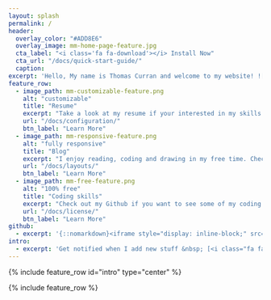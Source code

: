 ```yaml
---
layout: splash
permalink: /
header:
  overlay_color: "#ADD8E6"
  overlay_image: mm-home-page-feature.jpg
  cta_label: "<i class='fa fa-download'></i> Install Now"
  cta_url: "/docs/quick-start-guide/"
  caption:
excerpt: 'Hello, My name is Thomas Curran and welcome to my website! ![Profile_Pic](/Project1-Resume-Blog/images/ProfileImage.jpg "ProfileImage")'
feature_row:
  - image_path: mm-customizable-feature.png
    alt: "customizable"
    title: "Resume"
    excerpt: "Take a look at my resume if your interested in my skills and experience."
    url: "/docs/configuration/"
    btn_label: "Learn More"
  - image_path: mm-responsive-feature.png
    alt: "fully responsive"
    title: "Blog"
    excerpt: "I enjoy reading, coding and drawing in my free time. Check out my blog if you want to know more about me."
    url: "/docs/layouts/"
    btn_label: "Learn More"
  - image_path: mm-free-feature.png
    alt: "100% free"
    title: "Coding skills"
    excerpt: "Check out my Github if you want to see some of my coding experience."
    url: "/docs/license/"
    btn_label: "Learn More"
github:
  - excerpt: '{::nomarkdown}<iframe style="display: inline-block;" src="https://ghbtns.com/github-btn.html?user=mmistakes&repo=minimal-mistakes&type=star&count=true&size=large" frameborder="0" scrolling="0" width="160px" height="30px"></iframe> <iframe style="display: inline-block;" src="https://ghbtns.com/github-btn.html?user=mmistakes&repo=minimal-mistakes&type=fork&count=true&size=large" frameborder="0" scrolling="0" width="158px" height="30px"></iframe>{:/nomarkdown}'
intro:
  - excerpt: 'Get notified when I add new stuff &nbsp; [<i class="fa fa-twitter"></i> @mmistakes](https://twitter.com/mmistakes){: .btn .btn--twitter}'
---
```


{% include feature_row id="intro" type="center" %}

{% include feature_row %}
